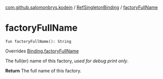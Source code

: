 [com.github.salomonbrys.kodein](../index.md) / [RefSingletonBinding](index.md) / [factoryFullName](.)

# factoryFullName

`fun factoryFullName(): String`

Overrides [Binding.factoryFullName](../../com.github.salomonbrys.kodein.bindings/-binding/factory-full-name.md)

The full(er) name of this factory, *used for debug print only*.

**Return**
The full name of this factory.

